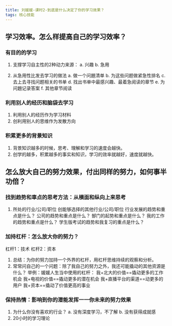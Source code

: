 ```yaml
---
title: 刘媛媛-课时2-到底是什么决定了你的学习效果？
tags: 核心技能
---
```


## 学习效率。怎么样提高自己的学习效率？
### 有目的的学习
1. 支撑学习自主性的2种动力来源：
a. 兴趣
b. 急用
<!-- more -->
2. 从急用性比发去学习的做法
a. 做一个问題清单
b. 为这些问题做紧急性排名
c. 去上去寻找问题相关的书单
d. 找出书单中最感兴趣、最着急阅读的章节
e. 为问題记录答案
f. 其他章节阅读

### 利用别人的经历和脑袋去学习
1. 利用别人的经历作为学习材料
2. 创利用别人的思维作为发散方向
### 积累更多的背景知识
1. 背景知识越多的时候，思考、理解和学习的速度会越快。
2. 创学的越多，积累越多的事实和知识，学习的效率就越好，速度就越快。

## 怎么放大自己的努力效果，付出同样的努力，如何事半功倍？
### 找到趋势和車点的思考方法：从横面和纵向上来思考
1. 所处的行业/公司/职位
创能够选择的其他行业/公司/职位
行业发展的趋势和重点是什么？
公司的趋势和重点是什么？
郜门的起势和重点是什么？
我的工作的趋势和重点是什么？
学生版考试的趋势和我复习的重点是什么？
### 加持杠杆：怎么放大你的努力？
杠杆1：技术
杠杆2：资本
1. 总结：为你的努力加持一个外界的杠杆，用杠杆思维持续的观察和分析。
2. 常常问自己的一个问题：除了我自己的努力之外，我还可能撬动的其他资源是什么？
举例：媛媛人生当中使用的杠杆：
我+北大的价值==撬动更多的工作机会
我+电视的价值==撬动更多的潜在机会
我+直播平台的渠道==动更多的用户
我+资本==撬动了价值更高的事业
### 保持热情：影响到你的潜能发挥一一你未来的努力效果
1. 为什么你没有喜欢的行业？
a. 没有深度学习，不了解
b. 没有获得成就感
2. 20小时的学习理论
